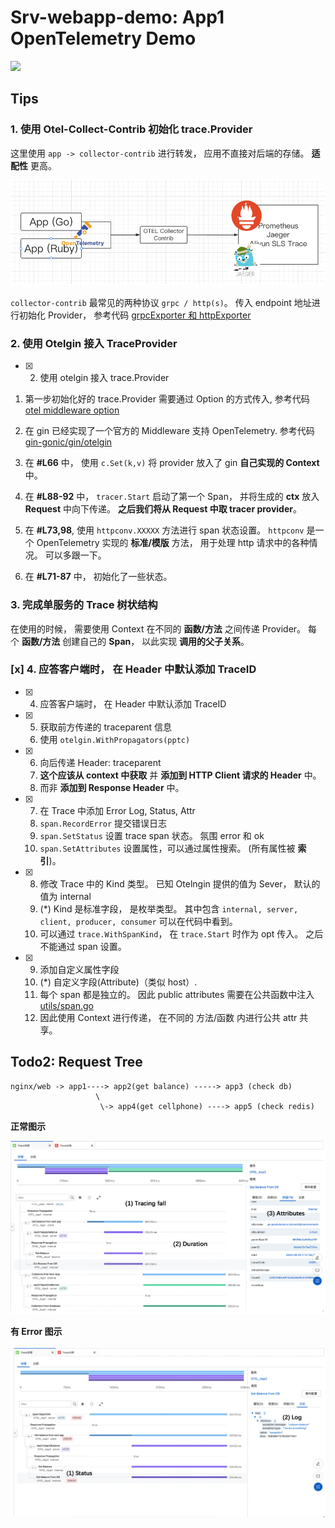 # Srv-webapp-demo: App1 OpenTelemetry Demo


<img src="https://typonotes.com/mp/qrcode.png" width="800px" />


## Tips


### 1. 使用 Otel-Collect-Contrib 初始化 trace.Provider

这里使用 `app -> collector-contrib`  进行转发， 应用不直接对后端的存储。 **适配性** 更高。

![](./docs/img/app-collector-display.jpg)


`collector-contrib` 最常见的两种协议 `grpc / http(s)`。 传入 endpoint 地址进行初始化 Provider， 参考代码 [grpcExporter 和 httpExporter](./pkg/middlewares/otel/provider.go#41)


### 2. 使用 Otelgin 接入 TraceProvider

+ [x] 2. 使用 otelgin 接入 trace.Provider


1. 第一步初始化好的 trace.Provider 需要通过 Option 的方式传入, 参考代码 [otel middleware option](./pkg/middlewares/otel/register.go#L8)

2. 在 gin 已经实现了一个官方的 Middleware 支持 OpenTelemetry.  参考代码 [gin-gonic/gin/otelgin](https://github.com/open-telemetry/opentelemetry-go-contrib/blob/849072ef827b4abab754253e1e63e7b410a31084/instrumentation/github.com/gin-gonic/gin/otelgin/gintrace.go#L42)

3. 在 **#L66** 中， 使用 `c.Set(k,v)` 将 provider 放入了 gin **自己实现的 Context** 中。

4. 在 **#L88-92** 中， `tracer.Start` 启动了第一个 Span， 并将生成的 **ctx** 放入 **Request** 中向下传递。 **之后我们将从 Request 中取 tracer provider**。

5. 在 **#L73,98**, 使用 `httpconv.XXXXX` 方法进行 span 状态设置。 `httpconv` 是一个 OpenTelemetry 实现的 **标准/模版** 方法， 用于处理 http 请求中的各种情况。 可以多跟一下。

6. 在 **#L71-87** 中， 初始化了一些状态。

### 3. 完成单服务的 Trace 树状结构

在使用的时候， 需要使用 Context 在不同的 **函数/方法** 之间传递 Provider。 每个 **函数/方法** 创建自己的 **Span**， 以此实现 **调用的父子关系**。




### [x] 4. 应答客户端时， 在 Header 中默认添加 TraceID
+ [x] 4. 应答客户端时， 在 Header 中默认添加 TraceID


+ [x] 5. 获取前方传递的 traceparent 信息
    1. 使用 `otelgin.WithPropagators(pptc)`
+ [x] 6. 向后传递 Header: traceparent
    1. **这个应该从 context 中获取** 并 **添加到 HTTP Client 请求的 Header** 中。
    2. 而非 **添加到 Response Header** 中。
+ [x] 7. 在 Trace 中添加 Error Log, Status, Attr
    1. `span.RecordError` 提交错误日志
    2. `span.SetStatus` 设置 trace span 状态。 氛围 error 和 ok
    3. `span.SetAttributes` 设置属性，可以通过属性搜索。 (所有属性被 **索引**)。
+ [x] 8. 修改 Trace 中的 Kind 类型。 已知 Otelngin 提供的值为 Sever， 默认的值为 internal
    1. (*) Kind 是标准字段， 是枚举类型。 其中包含 `internal, server, client, producer, consumer` 可以在代码中看到。 
    2. 可以通过 `trace.WithSpanKind`， 在 `trace.Start` 时作为 opt 传入。 之后不能通过 span 设置。
+ [x] 9. 添加自定义属性字段
    1. (*) 自定义字段(Attribute)（类似 host）.
    2. 每个 span 都是独立的。 因此 public attributes 需要在公共函数中注入 [utils/span.go](/pkg/utils/span.go#L27)
    3. 因此使用 Context 进行传递， 在不同的 方法/函数 内进行公共 attr 共享。


## Todo2: Request Tree


```
nginx/web -> app1----> app2(get balance) -----> app3 (check db)
                   \
                    \-> app4(get cellphone) ----> app5 (check redis)
```

**正常图示**

![](./docs/img/otel-success.jpg)


**有 Error 图示**

![](./docs/img/otel-error.jpg)


